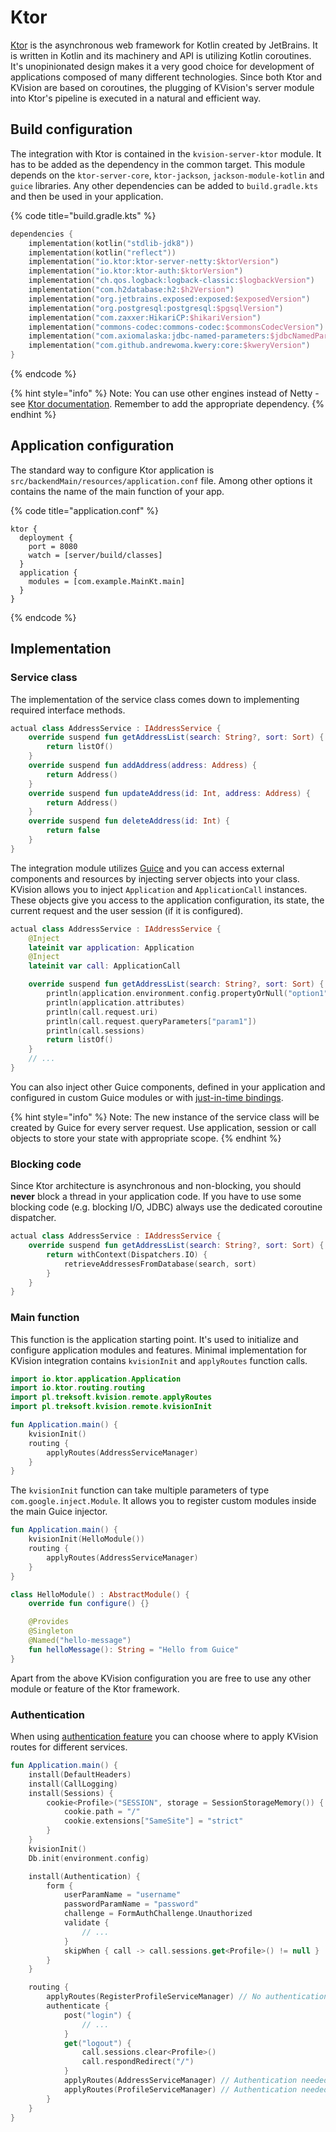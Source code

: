 # Ktor

[Ktor](https://ktor.io/) is the asynchronous web framework for Kotlin created by JetBrains. It is written in Kotlin and its machinery and API is utilizing Kotlin coroutines. It's unopinionated design makes it a very good choice for development of applications composed of many different technologies. Since both Ktor and KVision are based on coroutines, the plugging of KVision's server module into Ktor's pipeline is executed in a natural and efficient way.

## Build configuration

The integration with Ktor is contained in the `kvision-server-ktor` module. It has to be added as the dependency in the common target. This module depends on the `ktor-server-core`, `ktor-jackson`, `jackson-module-kotlin` and `guice` libraries. Any other dependencies can be added to `build.gradle.kts` and then be used in your application.

{% code title="build.gradle.kts" %}
```kotlin
dependencies {
    implementation(kotlin("stdlib-jdk8"))
    implementation(kotlin("reflect"))
    implementation("io.ktor:ktor-server-netty:$ktorVersion")
    implementation("io.ktor:ktor-auth:$ktorVersion")
    implementation("ch.qos.logback:logback-classic:$logbackVersion")
    implementation("com.h2database:h2:$h2Version")
    implementation("org.jetbrains.exposed:exposed:$exposedVersion")
    implementation("org.postgresql:postgresql:$pgsqlVersion")
    implementation("com.zaxxer:HikariCP:$hikariVersion")
    implementation("commons-codec:commons-codec:$commonsCodecVersion")
    implementation("com.axiomalaska:jdbc-named-parameters:$jdbcNamedParametersVersion")
    implementation("com.github.andrewoma.kwery:core:$kweryVersion")
}
```
{% endcode %}

{% hint style="info" %}
Note: You can use other engines instead of Netty - see [Ktor documentation](https://ktor.io/servers/configuration#embedded-server). Remember to add the appropriate dependency.
{% endhint %}

## Application configuration

The standard way to configure Ktor application is `src/backendMain/resources/application.conf` file. Among other options it contains the name of the main function of your app.

{% code title="application.conf" %}
```text
ktor {
  deployment {
    port = 8080
    watch = [server/build/classes]
  }
  application {
    modules = [com.example.MainKt.main]
  }
}
```
{% endcode %}

## Implementation

### Service class

The implementation of the service class comes down to implementing required interface methods.

```kotlin
actual class AddressService : IAddressService {
    override suspend fun getAddressList(search: String?, sort: Sort) {
        return listOf()
    }
    override suspend fun addAddress(address: Address) {
        return Address()
    }
    override suspend fun updateAddress(id: Int, address: Address) {
        return Address()
    }
    override suspend fun deleteAddress(id: Int) {
        return false
    }
}
```

The integration module utilizes [Guice](https://github.com/google/guice) and you can access external components and resources by injecting server objects into your class. KVision allows you to inject `Application` and `ApplicationCall` instances. These objects give you access to the application configuration, its state, the current request and the user session \(if it is configured\).

```kotlin
actual class AddressService : IAddressService {
    @Inject
    lateinit var application: Application
    @Inject
    lateinit var call: ApplicationCall

    override suspend fun getAddressList(search: String?, sort: Sort) {
        println(application.environment.config.propertyOrNull("option1")?.getString())
        println(application.attributes)
        println(call.request.uri)
        println(call.request.queryParameters["param1"])
        println(call.sessions)
        return listOf()
    }
    // ...
}
```

You can also inject other Guice components, defined in your application and configured in custom Guice modules or with [just-in-time bindings](https://github.com/google/guice/wiki/JustInTimeBindings).

{% hint style="info" %}
Note: The new instance of the service class will be created by Guice for every server request. Use application, session or call objects to store your state with appropriate scope.
{% endhint %}

### **Blocking code**

Since Ktor architecture is asynchronous and non-blocking, you should **never** block a thread in your application code. If you have to use some blocking code \(e.g. blocking I/O, JDBC\) always use the dedicated coroutine dispatcher.

```kotlin
actual class AddressService : IAddressService {
    override suspend fun getAddressList(search: String?, sort: Sort) {
        return withContext(Dispatchers.IO) {
            retrieveAddressesFromDatabase(search, sort)
        }
    }
}
```

### Main function

This function is the application starting point. It's used to initialize and configure application modules and features. Minimal implementation for KVision integration contains `kvisionInit` and `applyRoutes` function calls.

```kotlin
import io.ktor.application.Application
import io.ktor.routing.routing
import pl.treksoft.kvision.remote.applyRoutes
import pl.treksoft.kvision.remote.kvisionInit

fun Application.main() {
    kvisionInit()
    routing {
        applyRoutes(AddressServiceManager)
    }
}
```

The `kvisionInit` function can take multiple parameters of type `com.google.inject.Module`. It allows you to register custom modules inside the main Guice injector.

```kotlin
fun Application.main() {
    kvisionInit(HelloModule())
    routing {
        applyRoutes(AddressServiceManager)
    }
}

class HelloModule() : AbstractModule() {
    override fun configure() {}

    @Provides
    @Singleton
    @Named("hello-message")
    fun helloMessage(): String = "Hello from Guice"
}
```

Apart from the above KVision configuration you are free to use any other module or feature of the Ktor framework.

### Authentication

When using [authentication feature](https://ktor.io/servers/features/authentication.html) you can choose where to apply KVision routes for different services.

```kotlin
fun Application.main() {
    install(DefaultHeaders)
    install(CallLogging)
    install(Sessions) {
        cookie<Profile>("SESSION", storage = SessionStorageMemory()) {
            cookie.path = "/"
            cookie.extensions["SameSite"] = "strict"
        }
    }
    kvisionInit()
    Db.init(environment.config)

    install(Authentication) {
        form {
            userParamName = "username"
            passwordParamName = "password"
            challenge = FormAuthChallenge.Unauthorized
            validate { 
                // ...
            }
            skipWhen { call -> call.sessions.get<Profile>() != null }
        }
    }

    routing {
        applyRoutes(RegisterProfileServiceManager) // No authentication needed
        authenticate {
            post("login") {
                // ...
            }
            get("logout") {
                call.sessions.clear<Profile>()
                call.respondRedirect("/")
            }
            applyRoutes(AddressServiceManager) // Authentication needed
            applyRoutes(ProfileServiceManager) // Authentication needed
        }
    }
}
```

